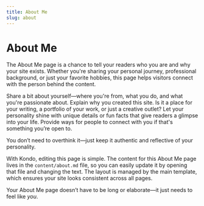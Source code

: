 ```yaml
---
title: About Me
slug: about
---
```


# About Me

The About Me page is a chance to tell your readers who you are and why your site exists. Whether you're sharing your personal journey, professional background, or just your favorite hobbies, this page helps visitors connect with the person behind the content.

Share a bit about yourself—where you're from, what you do, and what you're passionate about. Explain why you created this site. Is it a place for your writing, a portfolio of your work, or just a creative outlet? Let your personality shine with unique details or fun facts that give readers a glimpse into your life. Provide ways for people to connect with you if that's something you’re open to.

You don’t need to overthink it—just keep it authentic and reflective of your personality.

With Kondo, editing this page is simple. The content for this About Me page lives in the `content/about.md` file, so you can easily update it by opening that file and changing the text. The layout is managed by the main template, which ensures your site looks consistent across all pages.

Your About Me page doesn’t have to be long or elaborate—it just needs to feel like *you*.